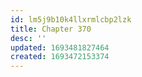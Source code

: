 ```yaml
---
id: lm5j9b10k4llxrmlcbp2lzk
title: Chapter 370
desc: ''
updated: 1693481827464
created: 1693472153374
---
```


